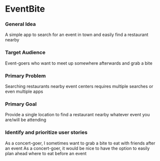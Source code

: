 # EventBite

### General Idea
A simple app to search for an event in town and easily find a restaurant nearby

### Target Audience
Event-goers who want to meet up somewhere afterwards and grab a bite

### Primary Problem
Searching restaurants nearby event centers requires multiple searches or even multiple apps

### Primary Goal
Provide a single location to find a restaurant nearby whatever event you are/will be attending

### Identify and prioritize user stories
As a concert-goer, I sometimes want to grab a bite to eat with friends after an event
As a concert-goer, it would be nice to have the option to easily plan ahead where to eat before an event
